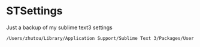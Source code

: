 STSettings
==========
Just a backup of my sublime text3 settings
```
/Users/zhutou/Library/Application Support/Sublime Text 3/Packages/User
```